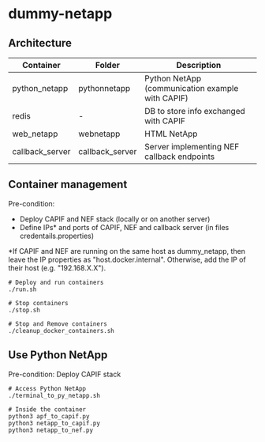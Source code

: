 # dummy-netapp

## Architecture

| Container       | Folder          | Description                                      |
|-----------------|-----------------|--------------------------------------------------|
| python_netapp   | pythonnetapp    | Python NetApp (communication example with CAPIF) |
| redis           | -               | DB to store info exchanged with CAPIF            |
| web_netapp      | webnetapp       | HTML NetApp                                      |
| callback_server | callback_server | Server implementing NEF callback endpoints       |


## Container management
Pre-condition:
- Deploy CAPIF and NEF stack (locally or on another server)
- Define IPs* and ports of CAPIF, NEF and callback server (in files credentails.properties)

*If CAPIF and NEF are running on the same host as dummy_netapp,
then leave the IP properties as "host.docker.internal". 
Otherwise, add the IP of their host (e.g. "192.168.X.X"). 

```shell
# Deploy and run containers
./run.sh

# Stop containers
./stop.sh

# Stop and Remove containers
./cleanup_docker_containers.sh
```

## Use Python NetApp
Pre-condition: Deploy CAPIF stack
```shell
# Access Python NetApp
./terminal_to_py_netapp.sh

# Inside the container
python3 apf_to_capif.py
python3 netapp_to_capif.py
python3 netapp_to_nef.py
```